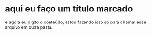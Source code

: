 # aqui eu faço um título marcado

e agora eu digito o conteúdo, estou fazendo isso só para chamar esse arquivo em outra pasta.